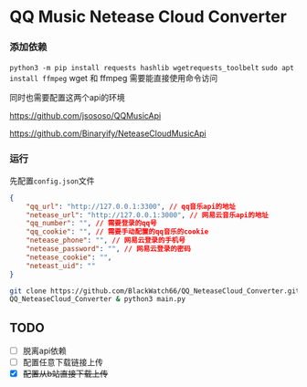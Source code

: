 # QQ Music Netease Cloud Converter



### 添加依赖

`python3 -m pip install requests hashlib wgetrequests_toolbelt`
`sudo apt install ffmpeg`
wget 和 ffmpeg 需要能直接使用命令访问



同时也需要配置这两个api的环境

https://github.com/jsososo/QQMusicApi

https://github.com/Binaryify/NeteaseCloudMusicApi



### 运行

先配置`config.json`文件

```json
{
    "qq_url": "http://127.0.0.1:3300", // qq音乐api的地址
    "netease_url": "http://127.0.0.1:3000", // 网易云音乐api的地址
    "qq_number": "", // 需要登录的qq号
    "qq_cookie": "", // 需要手动配置的qq音乐的cookie
    "netease_phone": "", // 网易云登录的手机号
    "netease_password": "", // 网易云登录的密码
    "netease_cookie": "",
    "neteast_uid": ""
}
```



```bash
git clone https://github.com/BlackWatch66/QQ_NeteaseCloud_Converter.git & cd 
QQ_NeteaseCloud_Converter & python3 main.py
```



## TODO

- [ ] 脱离api依赖
- [ ] 配置任意下载链接上传
- [x] ~~配置从b站直接下载上传~~